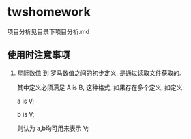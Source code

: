 # twshomework

项目分析见目录下项目分析.md

## 使用时注意事项

1. 星际数值 到 罗马数值之间的初步定义, 是通过读取文件获取的.

   其中定义必须满足 A is B, 这种格式, 如果存在多个定义, 如定义:
   
   a is V;
   
   b is V;
   
   则认为 a,b均可用来表示 V;